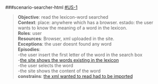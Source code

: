 ###scenario-searcher-html  [#US-1](user-stories-lexico-visualizator.md#us-1) 

> **Objective**: read the lexicon-word searched  
> **Context**: place: anywhere which has a browser. estado: the user wants to know the meaning of a word in the lexicon.  
> **Roles**:  user  
> **Resources**: Browser, xml uploaded in the site.  
> **Exceptions**: the user doesnt found any word  
> **Episodies**:  
>  -the user insert the first letter of the word in the search box  
>  -[the site shows the words existing in the lexicon](scenario-5.md#scenario-5)  
>  -the user selects the word  
>  -the site shows the content of the word  
> **constrains**: [the xml wanted to read had to be imported](scenario-2.md#scenario-2)  
